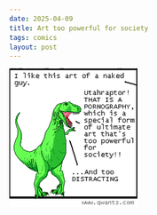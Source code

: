 ```yaml
---
date: 2025-04-09
title: Art too powerful for society
tags: comics
layout: post
---
```


![dino](https://raw.githubusercontent.com/muneer78/muneer78.github.io/master/images/dino-pron.png)
